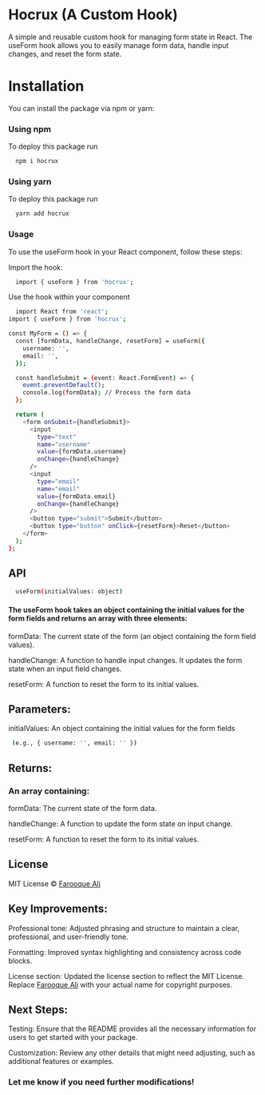 
# Hocrux (A Custom Hook)

A simple and reusable custom hook for managing form state in React. The useForm hook allows you to easily manage form data, handle input changes, and reset the form state.

# Installation 
You can install the package via npm or yarn:


###  Using npm

To deploy this package run

```bash
  npm i hocrux
```

###  Using yarn

To deploy this package run

```bash
  yarn add hocrux
```


###  Usage
To use the useForm hook in your React component, follow these steps:

Import the hook:

```bash
  import { useForm } from 'hocrux';

```

Use the hook within your component
```bash
  import React from 'react';
import { useForm } from 'hocrux';

const MyForm = () => {
  const [formData, handleChange, resetForm] = useForm({
    username: '',
    email: '',
  });

  const handleSubmit = (event: React.FormEvent) => {
    event.preventDefault();
    console.log(formData); // Process the form data
  };

  return (
    <form onSubmit={handleSubmit}>
      <input
        type="text"
        name="username"
        value={formData.username}
        onChange={handleChange}
      />
      <input
        type="email"
        name="email"
        value={formData.email}
        onChange={handleChange}
      />
      <button type="submit">Submit</button>
      <button type="button" onClick={resetForm}>Reset</button>
    </form>
  );
};


```

## API

```bash
  useForm(initialValues: object)
```

#### The useForm hook takes an object containing the initial values for the form fields and returns an array with three elements:

formData: The current state of the form (an object containing the form field values).

handleChange: A function to handle input changes. It updates the form state when an input field changes.

resetForm: A function to reset the form to its initial values.

## Parameters:

initialValues: An object containing the initial values for the form fields 
```bash
 (e.g., { username: '', email: '' })
```

## Returns:

### An array containing:

formData: The current state of the form data.

handleChange: A function to update the form state on input change.

resetForm: A function to reset the form to its initial values.


## License

MIT License © [Farooque Ali](https://portfolio-main-virid-six.vercel.app/)

## Key Improvements:

Professional tone: Adjusted phrasing and structure to maintain a clear, professional, and user-friendly tone.

Formatting: Improved syntax highlighting and consistency across code blocks.

License section: Updated the license section to reflect the MIT License. Replace [Farooque Ali](https://portfolio-main-virid-six.vercel.app/)  with your actual name for copyright purposes.

## Next Steps:

Testing: Ensure that the README provides all the necessary information for users to get started with your package.

Customization: Review any other details that might need adjusting, such as additional features or examples.


### Let me know if you need further modifications!

